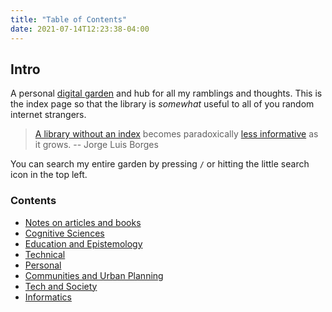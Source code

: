 ```yaml
---
title: "Table of Contents"
date: 2021-07-14T12:23:38-04:00
---
```


## Intro
A personal [digital garden](posts/digital-gardening.md) and hub for all my ramblings and thoughts. This is the index page so that the library is *somewhat* useful to all of you random internet strangers.

> [A library without an index](https://www.theatlantic.com/technology/archive/2016/06/knowledge-compendia/485507/) becomes paradoxically [less informative](https://en.wikipedia.org/wiki/The_Library_of_Babel) as it grows. -- Jorge Luis Borges

You can search my entire garden by pressing `/` or hitting the little search icon in the top left.

### Contents
- [Notes on articles and books](/toc/readings) 
- [Cognitive Sciences](/toc/cognitive-sciences)
- [Education and Epistemology](/toc/education-and-epistemology)
- [Technical](/toc/technical)
- [Personal](/toc/personal)
- [Communities and Urban Planning](/toc/communities-and-urban-planning)
- [Tech and Society](/toc/tech-and-society)
- [Informatics](toc/informatics.md)